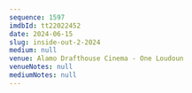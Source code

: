 ```yaml
---
sequence: 1597
imdbId: tt22022452
date: 2024-06-15
slug: inside-out-2-2024
medium: null
venue: Alamo Drafthouse Cinema - One Loudoun
venueNotes: null
mediumNotes: null
---
```

